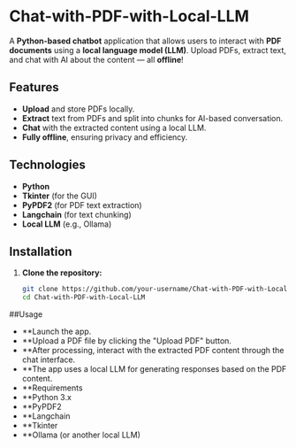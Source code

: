 # Chat-with-PDF-with-Local-LLM

A **Python-based chatbot** application that allows users to interact with **PDF documents** using a **local language model (LLM)**. Upload PDFs, extract text, and chat with AI about the content — all **offline**!

## Features

- **Upload** and store PDFs locally.
- **Extract** text from PDFs and split into chunks for AI-based conversation.
- **Chat** with the extracted content using a local LLM.
- **Fully offline**, ensuring privacy and efficiency.

## Technologies

- **Python**
- **Tkinter** (for the GUI)
- **PyPDF2** (for PDF text extraction)
- **Langchain** (for text chunking)
- **Local LLM** (e.g., Ollama)

## Installation

1. **Clone the repository:**

   ```bash
   git clone https://github.com/your-username/Chat-with-PDF-with-Local-LLM.git
   cd Chat-with-PDF-with-Local-LLM
   
##Usage
- **Launch the app.
- **Upload a PDF file by clicking the "Upload PDF" button.
- **After processing, interact with the extracted PDF content through the chat interface.
- **The app uses a local LLM for generating responses based on the PDF content.
- **Requirements
- **Python 3.x
- **PyPDF2
- **Langchain
- **Tkinter
- **Ollama (or another local LLM)
